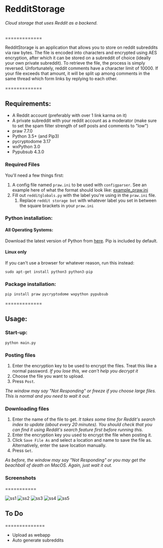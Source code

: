 # RedditStorage
###### Cloud storage that uses Reddit as a backend. 

=============

RedditStorage is an application that allows you to store on reddit subreddits via raw bytes. The file is encoded into characters and encrypted using AES encryption, after which it can be stored on a subreddit of choice (ideally your own private subreddit). To retrieve the file, the process is simply reversed. Unfortunately, reddit comments have a character limit of 10000. If your file exceeds that amount, it will be split up among comments in the same thread which form links by replying to each other. 

=============

## Requirements:
* A Reddit account (preferably with over 1 link karma on it)
* A private subreddit with your reddit account as a moderator (make sure to set the spam filter strength of self posts and comments to "low")
* praw 7.7.0
* Python 3.5+ (and Pip3)
* pycryptodome 3.17
* wxPython 3.0
* Pypubsub 4.3.0

### Required Files
You'll need a few things first:
1. A config file named `praw.ini` to be used with `configparser`. See an example here of what the format should look like: [example_praw.ini](/example_praw.ini)
2. Fill out `redditglobals.py` with the label you're using in the `praw.ini` file.
    1. Replace `reddit storage bot` with whatever label you set in between the square brackets in your `praw.ini`

### Python installation:

#### All Operating Systems:

Download the latest version of Python from [here](https://www.python.org/downloads/). Pip is included by default.

#### Linux only

If you can't use a browser for whatever reason, run this instead:

```shell
sudo apt-get install python3 python3-pip
```

### Package installation:

```shell
pip install praw pycryptodome wxpython pypubsub
```


=============

## Usage:

### Start-up:
```shell
python main.py
```

### Posting files

1. Enter the encryption key to be used to encrypt the files. Treat this like a normal password. *If you lose this, we can't help you decrypt it*
2. Choose the file you want to upload.
3. Press `Post`.

*The window may say "Not Responding" or freeze if you choose large files. This is normal and you need to wait it out.*

### Downloading files

1. Enter the name of the file to get. *It takes some time for Reddit's search index to update (about every 20 minutes). You should check that you can find it using Reddit's search feature first before running this.*
2. Enter the encryption key you used to encrypt the file when posting it. 
3. Click `Save File As` and select a location and name to save the file as. Alternatively, enter the save location manually.
4. Press `Get`.

*As before, the window may say "Not Responding" or you may get the beachball of death on MacOS. Again, just wait it out.*

### Screenshots


===========

![ss1](screenshot1.png "Post")
![ss2](screenshot2.png "Get")
![ss3](screenshot3.png "See which files are uploaded")
![ss4](screenshot4.png "README.md uploaded")
![ss5](screenshot5.png "Big file made up of linked comments")

## To Do

==============

* Upload as webapp
* Auto generate subreddits
